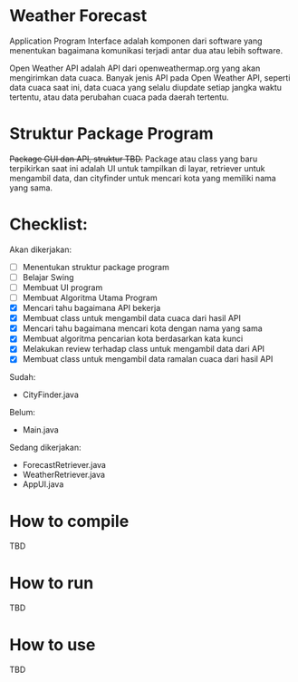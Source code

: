 # Weather Forecast

Application Program Interface adalah komponen dari software yang menentukan bagaimana komunikasi terjadi antar dua atau lebih software.

Open Weather API adalah API dari openweathermap.org yang akan mengirimkan data cuaca. Banyak jenis API pada Open Weather API, seperti data cuaca saat ini, data cuaca yang selalu diupdate setiap jangka waktu tertentu, atau data perubahan cuaca pada daerah tertentu.

# Struktur Package Program

~~Package GUI dan API, struktur TBD.~~
Package atau class yang baru terpikirkan saat ini adalah UI untuk tampilkan di layar, retriever untuk mengambil data, dan cityfinder untuk mencari kota yang memiliki nama yang sama.

# Checklist:

Akan dikerjakan:
- [ ] Menentukan struktur package program
- [ ] Belajar Swing
- [ ] Membuat UI program
- [ ] Membuat Algoritma Utama Program
- [x] Mencari tahu bagaimana API bekerja
- [x] Membuat class untuk mengambil data cuaca dari hasil API
- [x] Mencari tahu bagaimana mencari kota dengan nama yang sama
- [x] Membuat algoritma pencarian kota berdasarkan kata kunci
- [x] Melakukan review terhadap class untuk mengambil data dari API
- [x] Membuat class untuk mengambil data ramalan cuaca dari hasil API

Sudah:
- CityFinder.java

Belum:
- Main.java

Sedang dikerjakan:
- ForecastRetriever.java
- WeatherRetriever.java
- AppUI.java

# How to compile

TBD

# How to run

TBD

# How to use

TBD
